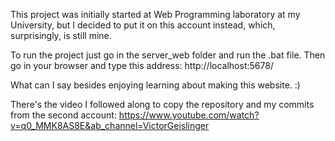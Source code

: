 This project was initially started at Web Programming laboratory at my University, but I decided to put it on this account instead, which, surprisingly, is still mine.

To run the project just go in the server_web folder and run the .bat file. Then go in your browser and type this address:
http://localhost:5678/

What can I say besides enjoying learning about making this website. :)

There's the video I followed along to copy the repository and my commits from the second account: https://www.youtube.com/watch?v=q0_MMK8AS8E&ab_channel=VictorGeislinger
